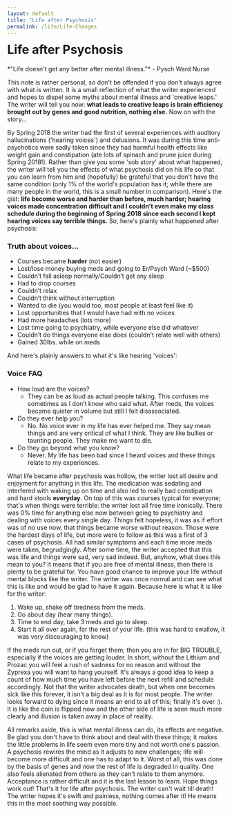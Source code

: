 ```yaml
---
layout: default
title: "Life after Psychosis"
permalink: /life/Life-Changes
---
```


<h1 style="margin-top:0.5em">Life after Psychosis <i class="fas fa-tablets"></i></h1>
*"Life doesn't get any better after mental illness."* - Pysch Ward Nurse

This note is rather personal, so don't be offended if you don't always agree with what is written. It is a small reflection of what the writer experienced and hopes to dispel some myths about mental illness and 'creative leaps.' The writer will tell you now: **what leads to creative leaps is brain efficiency brought out by genes and good nutrition, nothing else.** Now on with the story...

By Spring 2018 the writer had the first of several experiences with auditory hallucinations ('hearing voices') and delusions. It was during this time anti-psychotics were sadly taken since they had harmful health effects like weight gain and constipation (ate lots of spinach and prune juice during Spring 2018!). Rather than give you some 'sob story' about what happened, the writer will tell you the effects of what psychosis did on his life so that you can learn from him and (hopefully) be grateful that you don't have the same condition (only 1% of the world's population has it; while there are many people in the world, this is a small number in comparison). Here's the gist: **life become worse and harder than before, much harder; hearing voices made concentration difficult and I couldn't even make my class schedule during the beginning of Spring 2018 since each second I kept hearing voices say terrible things.** So, here's plainly what happened after psychosis:

### Truth about voices...

- Courses became **harder** (not easier)
- Lost/lose money buying meds and going to Er/Psych Ward (~$500)
- Couldn’t fall asleep normally/Couldn’t get any sleep
- Had to drop courses
- Couldn’t relax
- Couldn’t think without interruption
- Wanted to die (you would too, most people at least feel like it)
- Lost opportunities that I would have had with no voices
- Had more headaches (lots more)
- Lost time going to psychiatry, while everyone else did whatever
- Couldn’t do things everyone else does (couldn't relate well with others)
- Gained 30lbs. while on meds

And here's plainly answers to what it's like hearing 'voices':

### Voice FAQ

- How loud are the voices?
    - They can be as loud as actual people talking. This confuses me sometimes as I don’t know who said what. After meds, the voices became quieter in volume but still I felt disassociated.
- Do they ever help you?
    - No. No voice ever in my life has ever helped me. They say mean things and are very critical of what I think. They are like bullies or taunting people. They make me want to die.
- Do they go beyond what you know?
    - Never. My life has been bad since I heard voices and these things relate to my experiences.


What life became after psychosis was hollow, the writer lost all desire and enjoyment for anything in this life. The medication was sedating and interfered with waking up on time and also led to really bad constipation and hard stools **everyday**. On top of this was courses typical for everyone; that's when things were terrible: the writer lost all free time ironically. There was 0% time for anything else now between going to psychiatry and dealing with voices every single day. Things felt hopeless, it was as if effort was of no use now, that things became worse without reason. Those were the hardest days of life, but more were to follow as this was a first of 3 cases of psychosis. All had similar symptoms and each time more meds were taken, begrudgingly. After some time, the writer accepted that this was life and things were sad, very sad indeed. But, anyhow, what does this mean to you? It means that if you are free of mental illness, then there is plenty to be grateful for. You have good chance to improve your life without mental blocks like the writer. The writer was once normal and can see what this is like and would be glad to have it again. Because here is what it is like for the writer:

1. Wake up, shake off tiredness from the meds.
2. Go about day (hear many things).
3. Time to end day, take 3 meds and go to sleep.
4. Start it all over again, for the rest of your life. (this was hard to swallow, it was very discouraging to know)

If the meds run out, or if you forget them; then you are in for BIG TROUBLE, especially if the voices are getting louder. In short, without the Lithium and Prozac you will feel a rush of sadness for no reason and without the Zyprexa you will want to hang yourself. It's always a good idea to keep a count of how much time you have left before the next refill and schedule accordingly. Not that the writer advocates death, but when one becomes sick like this forever, it isn't a big deal as it is for most people. The writer looks forward to dying since it means an end to all of this; finally it's over :). It is like the coin is flipped now and the other side of life is seen much more clearly and illusion is taken away in place of reality.

All remarks aside, this is what mental illness can do, its effects are negative. Be glad you don't have to think about and deal with these things; it makes the little problems in life seem even more tiny and not worth one's passion. A psychosis rewires the mind as it adjusts to new challenges; life will become more difficult and one has to adapt to it. Worst of all, this was done by the basis of genes and now the rest of life is degraded in quality. One also feels alienated from others as they can't relate to them anymore. Acceptance is rather difficult and it is the last lesson to learn. Hope things work out! That's it for life after psychosis. The writer can't wait till death! The writer hopes it's swift and painless, nothing comes after it! He means this in the most soothing way possible.
